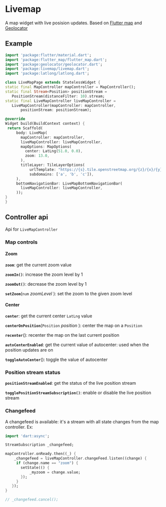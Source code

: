 # Livemap

A map widget with live posision updates. Based on [Flutter map](https://github.com/johnpryan/flutter_map) and [Geolocator](https://github.com/BaseflowIT/flutter-geolocator)

## Example

   ```dart
import 'package:flutter/material.dart';
import 'package:flutter_map/flutter_map.dart';
import 'package:geolocator/geolocator.dart';
import 'package:livemap/livemap.dart';
import 'package:latlong/latlong.dart';

class LiveMapPage extends StatelessWidget {
  static final MapController mapController = MapController();
  static final Stream<Position> positionStream = 
      PositionStream(distanceFilter: 10).stream;
  static final LiveMapController liveMapController =
      LiveMapController(mapController: mapController,
          positionStream: positionStream);

  @override
  Widget build(BuildContext context) {
    return Scaffold(
        body: LiveMap(
          mapController: mapController,
          liveMapController: liveMapController,
          mapOptions: MapOptions(
            center: LatLng(51.0, 0.0),
            zoom: 13.0,
          ),
          titleLayer: TileLayerOptions(
              urlTemplate: "https://{s}.tile.openstreetmap.org/{z}/{x}/{y}.png",
              subdomains: ['a', 'b', 'c']),
        ),
        bottomNavigationBar: LiveMapBottomNavigationBar(
          liveMapController: liveMapController,
        ));
  }
}
   ```

## Controller api

Api for `LiveMapController`

### Map controls

#### Zoom

**`zoom`**: get the current zoom value

**`zoomIn()`**: increase the zoom level by 1

**`zoomOut()`**: decrease the zoom level by 1

**`setZoom`**(`num` *zoomLevel* ): set the zoom to the given zoom level

#### Center

**`center`**: get the current center `LatLng` value

**`centerOnPosition`**(`Position` *position* ): center the map on a `Position`

**`recenter`**(): recenter the map on the last current position

**`autoCenterEnabled`**: get the current value of autocenter: used when the position updates are on

**`toggleAutoCenter`**(): toggle the value of autocenter

### Position stream status

**`positionStreamEnabled`**: get the status of the live position stream

**`togglePositionStreamSubscription()`**: enable or disable the live position stream

### Changefeed

A changefeed is available: it's a stream with all state changes from the map controller. Ex:

   ```dart
   import 'dart:async';

   StreamSubscription _changefeed;

   mapController.onReady.then((_) {
       _changefeed = liveMapController.changeFeed.listen((change) {
        if (change.name == "zoom") {
          setState(() {
              _myzoom = change.value;
          });
        }
      });
   }

   // _changefeed.cancel();
   ```



